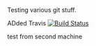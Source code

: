 Testing various git stuff.

ADded Travis
[![Build Status](https://travis-ci.org/Energiz0r/iotit-web.svg?branch=master)](https://travis-ci.org/Energiz0r/iotit-web)

test from second machine